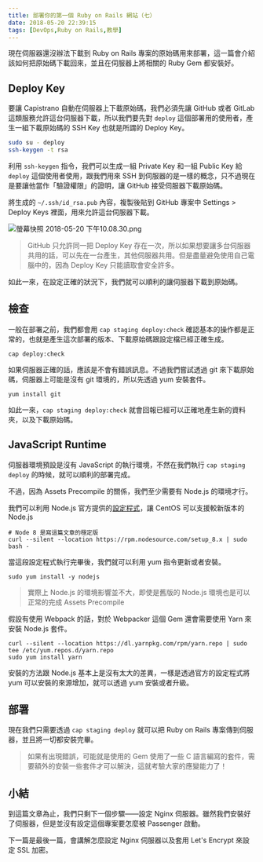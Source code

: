```yaml
---
title: 部署你的第一個 Ruby on Rails 網站（七）
date: 2018-05-20 22:39:15
tags: [DevOps,Ruby on Rails,教學]
---
```


現在伺服器還沒辦法下載到 Ruby on Rails 專案的原始碼用來部署，這一篇會介紹該如何把原始碼下載回來，並且在伺服器上將相關的 Ruby Gem 都安裝好。

<!-- more -->

## Deploy Key

要讓 Capistrano 自動在伺服器上下載原始碼，我們必須先讓 GitHub 或者 GitLab 這類服務允許這台伺服器下載，所以我們要先對 `deploy` 這個部署用的使用者，產生一組下載原始碼的 SSH Key 也就是所謂的 Deploy Key。

```bash
sudo su - deploy
ssh-keygen -t rsa
```

利用 `ssh-keygen` 指令，我們可以生成一組 Private Key 和一組 Public Key 給 `deploy` 這個使用者使用，跟我們用來 SSH 到伺服器的是一樣的概念，只不過現在是要讓他當作「驗證權限」的證明，讓 GitHub 接受伺服器下載原始碼。

將生成的 `~/.ssh/id_rsa.pub` 內容，複製後貼到 GitHub 專案中 Settings > Deploy Keys 裡面，用來允許這台伺服器下載。

![螢幕快照 2018-05-20 下午10.08.30.png](https://blog.frost.tw/images/getting-started-deploy-your-ruby-on-rails-part-7/figure.png)

> GitHub 只允許同一把 Deploy Key 存在一次，所以如果想要讓多台伺服器共用的話，可以先在一台產生，其他伺服器共用。但是盡量避免使用自己電腦中的，因為 Deploy Key 只能讀取會安全許多。

如此一來，在設定正確的狀況下，我們就可以順利的讓伺服器下載到原始碼。

## 檢查

一般在部署之前，我們都會用 `cap staging deploy:check` 確認基本的操作都是正常的，也就是產生這次部署的版本、下載原始碼跟設定檔已經正確生成。

```
cap deploy:check
```

如果伺服器正確的話，應該是不會有錯誤訊息。不過我們嘗試透過 git 來下載原始碼，伺服器上可能是沒有 git 環境的，所以先透過 yum 安裝套件。

```
yum install git
```

如此一來，`cap staging deploy:check` 就會回報已經可以正確地產生新的資料夾，以及下載原始碼。

## JavaScript Runtime

伺服器環境預設是沒有 JavaScript 的執行環境，不然在我們執行 `cap staging deploy` 的時候，就可以順利的部署完成。

不過，因為 Assets Precompile 的關係，我們至少需要有 Node.js 的環境才行。

我們可以利用 Node.js 官方提供的[設定程式](https://nodejs.org/en/download/package-manager/#enterprise-linux-and-fedora)，讓 CentOS 可以支援較新版本的 Node.js

```
# Node 8 是寫這篇文章的穩定版
curl --silent --location https://rpm.nodesource.com/setup_8.x | sudo bash -
```

當這段設定程式執行完畢後，我們就可以利用 yum 指令更新或者安裝。

```
sudo yum install -y nodejs
```

> 實際上 Node.js 的環境影響並不大，即使是舊版的 Node.js 環境也是可以正常的完成 Assets Precompile

假設有使用 Webpack 的話，對於 Webpacker 這個 Gem 還會需要使用 Yarn 來安裝 Node.js 套件。

```
curl --silent --location https://dl.yarnpkg.com/rpm/yarn.repo | sudo tee /etc/yum.repos.d/yarn.repo
sudo yum install yarn
```

安裝的方法跟 Node.js 基本上是沒有太大的差異，一樣是透過官方的設定程式將 yum 可以安裝的來源增加，就可以透過 yum 安裝或者升級。

## 部署

現在我們只需要透過 `cap staging deploy` 就可以把 Ruby on Rails 專案傳到伺服器，並且將一切都安裝完畢。

> 如果有出現錯誤，可能就是使用的 Gem 使用了一些 C 語言編寫的套件，需要額外的安裝一些套件才可以解決，這就考驗大家的應變能力了！

## 小結


到這篇文章為止，我們只剩下一個步驟——設定 Nginx 伺服器。雖然我們安裝好了伺服器，但是並沒有設定這個專案要怎麼被 Passenger 啟動。

下一篇是最後一篇，會講解怎麼設定 Nginx 伺服器以及套用 Let's Encrypt 來設定 SSL 加密。
